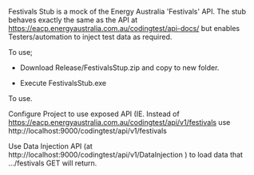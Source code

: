 Festivals Stub is a mock of the Energy Australia 'Festivals' API.  The stub behaves exactly the same as the API at https://eacp.energyaustralia.com.au/codingtest/api-docs/ but enables Testers/automation to inject test data as required.

To use;

- Download Release/FestivalsStup.zip and copy to new folder.

- Execute FestivalsStub.exe

To use.

Configure Project to use exposed API (IE. Instead of https://eacp.energyaustralia.com.au/codingtest/api/v1/festivals use http://localhost:9000/codingtest/api/v1/festivals

Use Data Injection API (at http://localhost:9000/codingtest/api/v1/DataInjection ) to load data that .../festivals GET will return.

